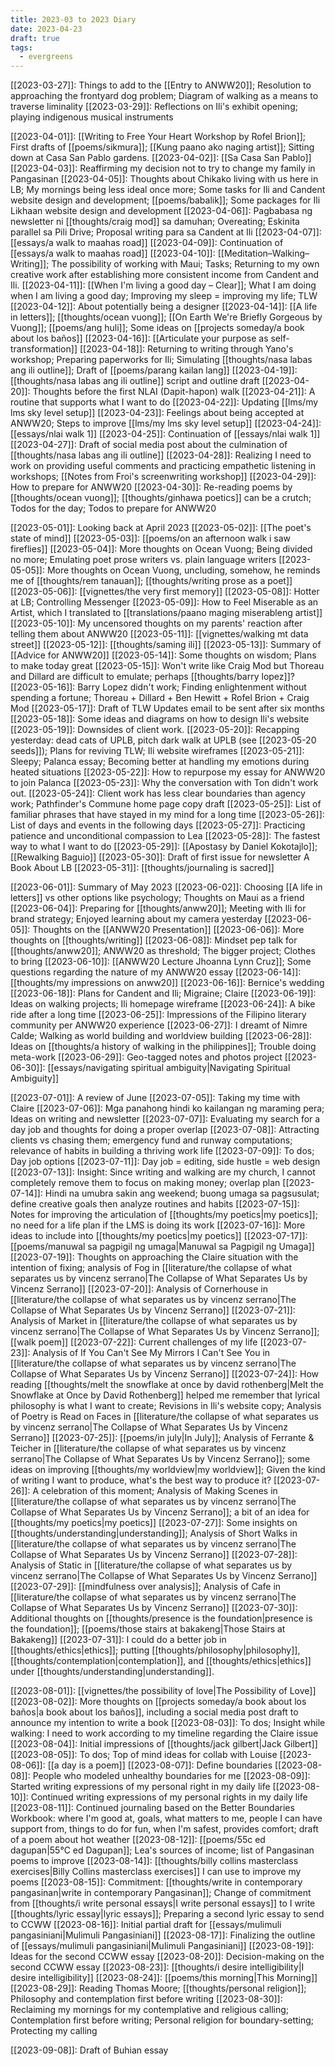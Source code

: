 ```yaml
---
title: 2023-03 to 2023 Diary
date: 2023-04-23
draft: true
tags:
  - evergreens
---
```

[[2023-03-27]]: Things to add to the [[Entry to ANWW20]]; Resolution to approaching the frontyard dog problem; Diagram of walking as a means to traverse liminality
[[2023-03-29]]: Reflections on Ili's exhibit opening; playing indigenous musical instruments

[[2023-04-01]]: [[Writing to Free Your Heart Workshop by Rofel Brion]]; First drafts of [[poems/sikmura]]; [[Kung paano ako naging artist]]; Sitting down at Casa San Pablo gardens.
[[2023-04-02]]: [[Sa Casa San Pablo]]
[[2023-04-03]]: Reaffirming my decision not to try to change my family in Pangasinan
[[2023-04-05]]: Thoughts about Chikako living with us here in LB; My mornings being less ideal once more; Some tasks for Ili and Candent website design and development; [[poems/babalik]]; Some packages for Ili Likhaan website design and development
[[2023-04-06]]: Pagbabasa ng newsletter ni [[thoughts/craig mod]] sa damuhan; Overeating; Eskinita parallel sa Pili Drive; Proposal writing para sa Candent at Ili
[[2023-04-07]]: [[essays/a walk to maahas road]]
[[2023-04-09]]: Continuation of [[essays/a walk to maahas road]]
[[2023-04-10]]: [[Meditation–Walking–Writing]]; The possibility of working with Maui; Tasks; Returning to my own creative work after establishing more consistent income from Candent and Ili.
[[2023-04-11]]: [[When I'm living a good day – Clear]]; What I am doing when I am living a good day; Improving my sleep = improving my life; TLW
[[2023-04-12]]: About potentially being a designer
[[2023-04-14]]: [[A life in letters]]; [[thoughts/ocean vuong]]; [[On Earth We're Briefly Gorgeous by Vuong]]; [[poems/ang huli]]; Some ideas on [[projects someday/a book about los baños]]
[[2023-04-16]]: [[Articulate your purpose as self-transformation]]
[[2023-04-18]]: Returning to writing through Yano's workshop; Preparing paperworks for Ili; Simulating [[thoughts/nasa labas ang ili outline]]; Draft of [[poems/parang kailan lang]]
[[2023-04-19]]: [[thoughts/nasa labas ang ili outline]] script and outline draft
[[2023-04-20]]: Thoughts before the first NLAI (Dapit-hapon) walk
[[2023-04-21]]: A routine that supports what I want to do
[[2023-04-22]]: Updating [[lms/my lms sky level setup]]
[[2023-04-23]]: Feelings about being accepted at ANWW20; Steps to improve [[lms/my lms sky level setup]]
[[2023-04-24]]: [[essays/nlai walk 1]]
[[2023-04-25]]: Continuation of [[essays/nlai walk 1]]
[[2023-04-27]]: Draft of social media post about the culmination of [[thoughts/nasa labas ang ili outline]]
[[2023-04-28]]: Realizing I need to work on providing useful comments and practicing empathetic listening in workshops; [[Notes from Froi's screenwriting workshop]]
[[2023-04-29]]: How to prepare for ANWW20
[[2023-04-30]]: Re-reading poems by [[thoughts/ocean vuong]]; [[thoughts/ginhawa poetics]] can be a crutch; Todos for the day; Todos to prepare for ANWW20

[[2023-05-01]]: Looking back at April 2023
[[2023-05-02]]: [[The poet's state of mind]]
[[2023-05-03]]: [[poems/on an afternoon walk i saw fireflies]]
[[2023-05-04]]: More thoughts on Ocean Vuong; Being divided no more; Emulating poet prose writers vs. plain language writers
[[2023-05-05]]: More thoughts on Ocean Vuong, uncluding, somehow, he reminds me of [[thoughts/rem tanauan]]; [[thoughts/writing prose as a poet]]
[[2023-05-06]]: [[vignettes/the very first memory]]
[[2023-05-08]]: Hotter at LB; Controlling Messenger
[[2023-05-09]]: How to Feel Miserable as an Artist, which I translated to [[translations/paano maging miserableng artist]]
[[2023-05-10]]: My uncensored thoughts on my parents' reaction after telling them about ANWW20
[[2023-05-11]]: [[vignettes/walking mt data street]]
[[2023-05-12]]: [[thoughts/saming ili]]
[[2023-05-13]]: Summary of [[Advice for ANWW20]]
[[2023-05-14]]: Some thoughts on wisdom; Plans to make today great
[[2023-05-15]]: Won't write like Craig Mod but Thoreau and Dillard are difficult to emulate; perhaps [[thoughts/barry lopez]]?
[[2023-05-16]]: Barry Lopez didn't work; Finding enlightenment without spending a fortune; Thoreau + Dillard + Ben Hewitt + Rofel Brion + Craig Mod
[[2023-05-17]]: Draft of TLW Updates email to be sent after six months
[[2023-05-18]]: Some ideas and diagrams on how to design Ili's website
[[2023-05-19]]: Downsides of client work.
[[2023-05-20]]: Recapping yesterday: dead cats of UPLB, pitch dark walk at UPLB (see [[2023-05-20 seeds]]); Plans for reviving TLW; Ili website wireframes
[[2023-05-21]]: Sleepy; Palanca essay; Becoming better at handling my emotions during heated situations
[[2023-05-22]]: How to repurpose my essay for ANWW20 to join Palanca
[[2023-05-23]]: Why the conversation with Ton didn't work out.
[[2023-05-24]]: Client work has less clear boundaries than agency work; Pathfinder's Commune home page copy draft
[[2023-05-25]]: List of familiar phrases that have stayed in my mind for a long time
[[2023-05-26]]: List of days and events in the following days
[[2023-05-27]]: Practicing patience and unconditional compassion to Lea
[[2023-05-28]]: The fastest way to what I want to do
[[2023-05-29]]: [[Apostasy by Daniel Kokotajlo]]; [[Rewalking Baguio]]
[[2023-05-30]]: Draft of first issue for newsletter A Book About LB
[[2023-05-31]]: [[thoughts/journaling is sacred]]

[[2023-06-01]]: Summary of May 2023
[[2023-06-02]]: Choosing [[A life in letters]] vs other options like psychology; Thoughts on Maui as a friend
[[2023-06-04]]: Preparing for [[thoughts/anww20]]; Meeting with Ili for brand strategy; Enjoyed learning about my camera yesterday
[[2023-06-05]]: Thoughts on the [[ANWW20 Presentation]]
[[2023-06-06]]: More thoughts on [[thoughts/writing]]
[[2023-06-08]]: Mindset pep talk for [[thoughts/anww20]]; ANWW20 as threshold; The bigger project; Clothes to bring
[[2023-06-10]]: [[ANWW20 Lecture Jhoanna Lynn Cruz]]; Some questions regarding the nature of my ANWW20 essay
[[2023-06-14]]: [[thoughts/my impressions on anww20]]
[[2023-06-16]]: Bernice's wedding
[[2023-06-18]]: Plans for Candent and Ili; Migraine; Claire
[[2023-06-19]]: Ideas on walking projects; Ili homepage wireframe
[[2023-06-24]]: A bike ride after a long time
[[2023-06-25]]: Impressions of the Filipino literary community per ANWW20 experience
[[2023-06-27]]: I dreamt of Nimre Calde; Walking as world building and worldview building
[[2023-06-28]]: Ideas on [[thoughts/a history of walking in the philippines]]; Trouble doing meta-work
[[2023-06-29]]: Geo-tagged notes and photos project
[[2023-06-30]]: [[essays/navigating spiritual ambiguity|Navigating Spiritual Ambiguity]]

[[2023-07-01]]: A review of June
[[2023-07-05]]: Taking my time with Claire
[[2023-07-06]]: Mga panahong hindi ko kailangan ng maraming pera; Ideas on writing and newsletter
[[2023-07-07]]: Evaluating my search for a day job and thoughts for doing a proper overlap
[[2023-07-08]]: Attracting clients vs chasing them; emergency fund and runway computations; relevance of habits in building a thriving work life
[[2023-07-09]]: To dos; Day job options
[[2023-07-11]]: Day job = editing, side hustle = web design
[[2023-07-13]]: Insight: Since writing and walking are my church, I cannot completely remove them to focus on making money; overlap plan
[[2023-07-14]]: Hindi na umubra sakin ang weekend; buong umaga sa pagsusulat; define creative goals then analyze routines and habits
[[2023-07-15]]: Notes for improving the articulation of [[thoughts/my poetics|my poetics]]; no need for a life plan if the LMS is doing its work
[[2023-07-16]]: More ideas to include into [[thoughts/my poetics|my poetics]]
[[2023-07-17]]: [[poems/manuwal sa pagpigil ng umaga|Manuwal sa Pagpigil ng Umaga]]
[[2023-07-19]]: Thoughts on approaching the Claire situation with the intention of fixing; analysis of Fog in [[literature/the collapse of what separates us by vincenz serrano|The Collapse of What Separates Us by Vincenz Serrano]]
[[2023-07-20]]: Analysis of Cornerhouse in [[literature/the collapse of what separates us by vincenz serrano|The Collapse of What Separates Us by Vincenz Serrano]]
[[2023-07-21]]: Analysis of Market in [[literature/the collapse of what separates us by vincenz serrano|The Collapse of What Separates Us by Vincenz Serrano]]; [[walk poem]]
[[2023-07-22]]: Current challenges of my life
[[2023-07-23]]: Analysis of If You Can't See My Mirrors I Can't See You in [[literature/the collapse of what separates us by vincenz serrano|The Collapse of What Separates Us by Vincenz Serrano]]
[[2023-07-24]]: How reading [[thoughts/melt the snowflake at once by david rothenberg|Melt the Snowflake at Once by David Rothenberg]] helped me remember that lyrical philosophy is what I want to create; Revisions in Ili's website copy; Analysis of Poetry is Read on Faces in [[literature/the collapse of what separates us by vincenz serrano|The Collapse of What Separates Us by Vincenz Serrano]]
[[2023-07-25]]: [[poems/in july|In July]]; Analysis of Ferrante & Teicher in [[literature/the collapse of what separates us by vincenz serrano|The Collapse of What Separates Us by Vincenz Serrano]]; some ideas on improving [[thoughts/my worldview|my worldview]]; Given the kind of writing I want to produce, what's the best way to produce it?
[[2023-07-26]]: A celebration of this moment; Analysis of Making Scenes in [[literature/the collapse of what separates us by vincenz serrano|The Collapse of What Separates Us by Vincenz Serrano]]; a bit of an idea for [[thoughts/my poetics|my poetics]]
[[2023-07-27]]: Some insights on [[thoughts/understanding|understanding]]; Analysis of Short Walks in [[literature/the collapse of what separates us by vincenz serrano|The Collapse of What Separates Us by Vincenz Serrano]]
[[2023-07-28]]: Analysis of Static in [[literature/the collapse of what separates us by vincenz serrano|The Collapse of What Separates Us by Vincenz Serrano]]
[[2023-07-29]]: [[mindfulness over analysis]]; Analysis of Cafe in [[literature/the collapse of what separates us by vincenz serrano|The Collapse of What Separates Us by Vincenz Serrano]]
[[2023-07-30]]: Additional thoughts on [[thoughts/presence is the foundation|presence is the foundation]]; [[poems/those stairs at bakakeng|Those Stairs at Bakakeng]]
[[2023-07-31]]: I could do a better job in [[thoughts/ethics|ethics]]; putting [[thoughts/philosophy|philosophy]], [[thoughts/contemplation|contemplation]], and [[thoughts/ethics|ethics]] under [[thoughts/understanding|understanding]].

[[2023-08-01]]: [[vignettes/the possibility of love|The Possibility of Love]]
[[2023-08-02]]: More thoughts on [[projects someday/a book about los baños|a book about los baños]], including a social media post draft to announce my intention to write a book
[[2023-08-03]]: To dos; Insight while walking: I need to work according to my timeline regarding the Claire issue
[[2023-08-04]]: Initial impressions of [[thoughts/jack gilbert|Jack Gilbert]]
[[2023-08-05]]: To dos; Top of mind ideas for collab with Louise
[[2023-08-06]]: [[a day is a poem]]
[[2023-08-07]]: Define boundaries
[[2023-08-08]]: People who modeled unhealthy boundaries for me
[[2023-08-09]]: Started writing expressions of my personal right in my daily life
[[2023-08-10]]: Continued writing expressions of my personal rights in my daily life
[[2023-08-11]]: Continued journaling based on the Better Boundaries Workbook: where I'm good at, goals, what matters to me, people I can have support from, things to do for fun, when I'm safest, provides comfort; draft of a poem about hot weather
[[2023-08-12]]: [[poems/55c ed dagupan|55°C ed Dagupan]]; Lea's sources of income; list of Pangasinan poems to improve
[[2023-08-14]]: [[thoughts/billy collins masterclass exercises|Billy Collins masterclass exercises]] I can use to improve my poems
[[2023-08-15]]: Commitment: [[thoughts/write in contemporary pangasinan|write in contemporary Pangasinan]]; Change of commitment from [[thoughts/i write personal essays|I write personal essays]] to I write [[thoughts/lyric essay|lyric essays]]; Preparing a second lyric essay to send to CCWW
[[2023-08-16]]: Initial partial draft for [[essays/mulimuli pangasiniani|Mulimuli Pangasiniani]]
[[2023-08-17]]: Finalizing the outline of [[essays/mulimuli pangasiniani|Mulimuli Pangasiniani]]
[[2023-08-19]]: Ideas for the second CCWW essay
[[2023-08-20]]: Decision-making on the second CCWW essay
[[2023-08-23]]: [[thoughts/i desire intelligibility|I desire intelligibility]]
[[2023-08-24]]: [[poems/this morning|This Morning]]
[[2023-08-29]]: Reading Thomas Moore; [[thoughts/personal religion]]; Philosophy and contemplation first before writing
[[2023-08-30]]: Reclaiming my mornings for my contemplative and religious calling; Contemplation first before writing; Personal religion for boundary-setting; Protecting my calling

[[2023-09-08]]: Draft of Buhian essay